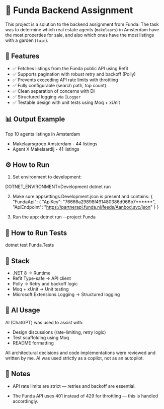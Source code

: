 # 🏡 Funda Backend Assignment

This project is a solution to the backend assignment from Funda. The task was to determine which real estate agents (`makelaars`) in Amsterdam have the most properties for sale, and also which ones have the most listings with a garden (`tuin`).


## 🧠 Features

- ✅ Fetches listings from the Funda public API using Refit
- ✅ Supports pagination with robust retry and backoff (Polly)
- ✅ Prevents exceeding API rate limits with throttling
- ✅ Fully configurable (search path, top count)
- ✅ Clean separation of concerns with DI
- ✅ Structured logging via `ILogger`
- ✅ Testable design with unit tests using Moq + xUnit


## 📊 Output Example
Top 10 agents listings in Amsterdam
- Makelaarsgroep Amsterdam - 44 listings
- Agent X Makelaardij - 41 listings

## ⚙️ How to Run

1. Set environment to development:

DOTNET_ENVIRONMENT=Development dotnet run

2. Make sure appsettings.Development.json is present and contains:
{
  "FundaApi": {
    "ApiKey": "76666a29898f491480386d966b7******",
    "ApiEndpoint": "https://partnerapi.funda.nl/feeds/Aanbod.svc/json"
  }
}

3. Run the app:
dotnet run --project Funda

## 🧪 How to Run Tests
dotnet test Funda.Tests


## 🧰 Stack
- .NET 8  ->  Runtime
- Refit	Type-safe ->  API client
- Polly ->	Retry and backoff logic
- Moq + xUnit	-> Unit testing
- Microsoft.Extensions.Logging ->	Structured logging

## 🤖 AI Usage
  AI (ChatGPT) was used to assist with:
- Design discussions (rate-limiting, retry logic)
- Test scaffolding using Moq
- README formatting

All architectural decisions and code implementations were reviewed and written by me. AI was used strictly as a copilot, not as an autopilot.


## 📌 Notes
- API rate limits are strict — retries and backoff are essential.

- The Funda API uses 401 instead of 429 for throttling — this is handled accordingly.